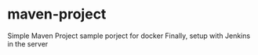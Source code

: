 # maven-project

Simple Maven Project
sample porject for docker
Finally, setup with Jenkins in the server